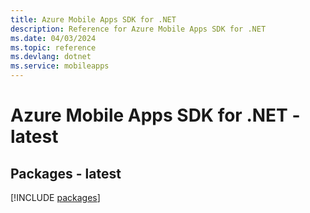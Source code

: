 ```yaml
---
title: Azure Mobile Apps SDK for .NET
description: Reference for Azure Mobile Apps SDK for .NET
ms.date: 04/03/2024
ms.topic: reference
ms.devlang: dotnet
ms.service: mobileapps
---
```

# Azure Mobile Apps SDK for .NET - latest
## Packages - latest
[!INCLUDE [packages](mobile-apps-index.md)]
